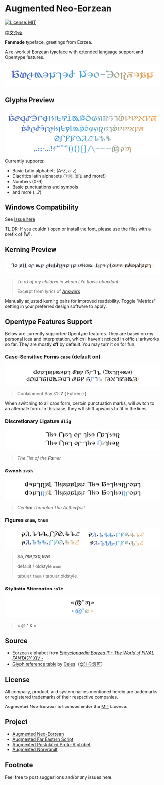 # Augmented Neo-Eorzean
[![License: MIT](https://img.shields.io/badge/License-MIT-yellow.svg)](https://opensource.org/licenses/MIT)

[中文介绍](README_CN.md)

**Fanmade** typeface, greetings from Eorzea.

A re-work of Eorzean typeface with extended language support and Opentype features.

![Title](preview/Title.svg)

## Glyphs Preview

![Alphabets](preview/Glyphs.svg)
Currently supports:
- Basic Latin alphabets (A-Z, a-z)
- Diacritics latin alphabets (🇫🇷, 🇩🇪 and more!)
- Numbers (0-9)
- Basic punctuations and symbols
- and more (…?)

## Windows Compatibility

See [Issue here](https://github.com/karaipsum/Postulated-Proto-Alphabet/issues/1#issue-2312178558)

TL;DR: If you couldn't open or install the font, please use the files with a prefix of [W].

## Kerning Preview

![Kerning](preview/Kerning.svg)

> _To all of my children in whom Life flows abundant_
>
> Excerpt from lyrics of [_Answers_](https://na.finalfantasyxiv.com/blog/003219.html)

Manually adjusted kerning pairs for improved readability. Toggle "Metrics" setting in your preferred design software to apply.

## Opentype Features Support

Below are currently supported Opentype features. They are based on my personal idea and interpretation, which I haven't noticed in official arkworks so far. They are mostly **off** by default. You may turn it on for fun.

### Case-Sensitive Forms `case` (default **on**)

![case](preview/case.svg)

> Containment Bay S**1**T**7** **(** Extreme **)**

When switching to all caps form, certain punctuation marks, will switch to an alternate form. In this case, they will shift upwards to fit in the lines.

### Discretionary Ligature `dlig`

![dlig](preview/Ligature.svg)

> _The Fist of the **Fa**ther_

### Swash `swsh`

![swsh](preview/Swash.svg)

> _Cent**ra**l Thanalan The Aethe**rf**ont_

### Figures `onum`, `tnum`

![Figures](preview/Figures.svg)

> $_**5,789,130,976**_
>
> default / oldstyle `onum`
>
> tabular `tnum` / tabular oldstyle

### Stylistic Alternates `salt`

![salt](preview/salt.svg)

> « @ * & »

## Source

- Eorzean alphabet from [_Encyclopaedia Eorzea III - The World of FINAL FANTASY XIV -_](https://sqex.to/giPAn)
- [Glyph reference table](https://weibo.com/3506214112/NkPbor2Iz) by [Celes](https://club.huijiwiki.com/wiki/%E7%89%B9%E6%AE%8A:%E9%A9%BE%E9%A9%B6%E5%AE%A4#/user/45979/main)（[@时与悠可](https://weibo.com/u/3506214112)）

## License

All company, product, and system names mentioned herein are trademarks or registered trademarks of their respective companies.

Augmented Neo-Eorzean is licensed under the [MIT](LICENSE) License.

## Project

- [Augmented Neo-Eorzean](https://github.com/karaipsum/Eorzean-Typeface)
- [Augmented Far Eastern Script](https://github.com/karaipsum/Kugane-Moji)
- [Augmented Postulated Proto-Alphabet](https://github.com/karaipsum/Postulated-Proto-Alphabet)
- [Augmented Norvrandt](https://github.com/karaipsum/Norvrandt-Typeface)

## Footnote

Feel free to post suggestions and/or any issues here.